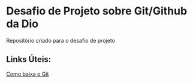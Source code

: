 # Desafio de Projeto sobre Git/Github da Dio
Repositório criado para o desafio de projeto

## Links Úteis:
[Como baixa o Git](https://www.hostinger.com.br/tutoriais/tutorial-do-git-basics-introducao#:~:text=Instalar%20o%20GIT%20no%20Windows%3A&text=Acesse%20o%20site%20oficial%20e,concluir%20com%20êxito%20a%20instalação.)
